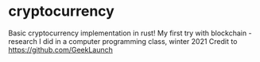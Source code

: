 # cryptocurrency
Basic cryptocurrency implementation in rust!
My first try with blockchain - research I did in a computer programming class, winter 2021
Credit to https://github.com/GeekLaunch
